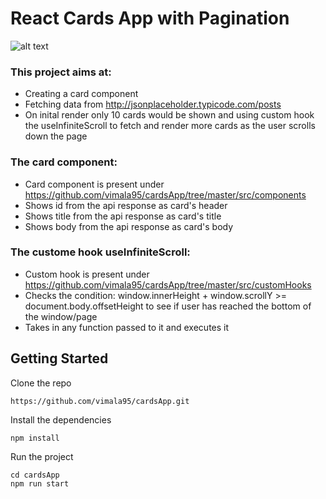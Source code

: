 # React Cards App with Pagination

![alt text](https://github.com/vimala95/cardsApp/blob/master/public/cards.PNG?raw=true)

### This project aims at:

- Creating a card component
- Fetching data from http://jsonplaceholder.typicode.com/posts
- On inital render only 10 cards would be shown and using custom hook the useInfiniteScroll to fetch and render more cards as the user scrolls down the page

### The card component:

- Card component is present under https://github.com/vimala95/cardsApp/tree/master/src/components
- Shows id from the api response as card's header
- Shows title from the api response as card's title
- Shows body from the api response as card's body

### The custome hook useInfiniteScroll:

- Custom hook is present under https://github.com/vimala95/cardsApp/tree/master/src/customHooks
- Checks the condition: window.innerHeight + window.scrollY >= document.body.offsetHeight to see if user has reached the bottom of the window/page
- Takes in any function passed to it and executes it

## Getting Started

Clone the repo

```
https://github.com/vimala95/cardsApp.git
```

Install the dependencies

```
npm install
```

Run the project

```
cd cardsApp
npm run start
```
